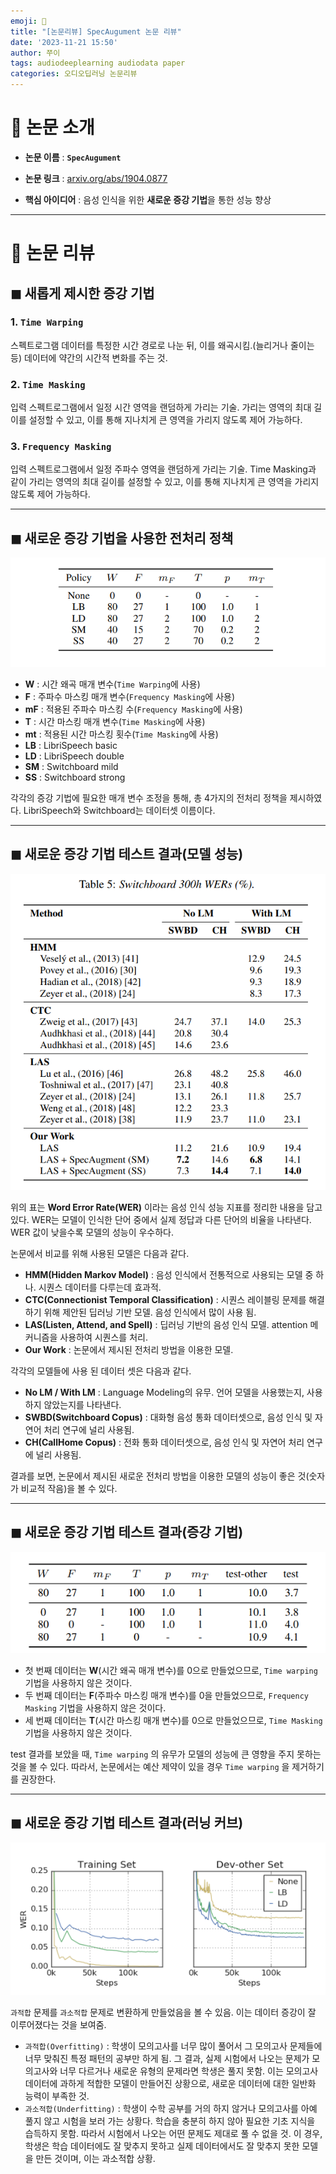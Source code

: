 ```yaml
---
emoji: 💜
title: "[논문리뷰] SpecAugument 논문 리뷰"
date: '2023-11-21 15:50'
author: 쭈이
tags: audiodeeplearning audiodata paper
categories: 오디오딥러닝 논문리뷰
---
```



# 📌 논문 소개

* **논문 이름** : **`SpecAugument`**

* **논문 링크** : [arxiv.org/abs/1904.0877](https://arxiv.org/abs/1904.08779)

* **핵심 아이디어** : 음성 인식을 위한 **새로운 증강 기법**을 통한 성능 향상

---

# 📄 논문 리뷰

## ◼ 새롭게 제시한 증강 기법

### 1. `Time Warping`

스펙트로그램 데이터를 특정한 시간 경로로 나눈 뒤, 이를 왜곡시킴.(늘리거나 줄이는 등) 데이터에 약간의 시간적 변화를 주는 것.

### 2. `Time Masking`

입력 스펙트로그램에서 일정 시간 영역을 랜덤하게 가리는 기술. 가리는 영역의 최대 길이를 설정할 수 있고, 이를 통해 지나치게 큰 영역을 가리지 않도록 제어 가능하다.

### 3. `Frequency Masking`

입력 스펙트로그램에서 일정 주파수 영역을 랜덤하게 가리는 기술. Time Masking과 같이 가리는 영역의 최대 길이를 설정할 수 있고, 이를 통해 지나치게 큰 영역을 가리지 않도록 제어 가능하다.

---

## ◼ 새로운 증강 기법을 사용한 전처리 정책

![Untitled](Untitled.png)

- **W** : 시간 왜곡 매개 변수(`Time Warping`에 사용)
- **F** : 주파수 마스킹 매개 변수(`Frequency Masking`에 사용)
- **mF** : 적용된 주파수 마스킹 수(`Frequency Masking`에 사용)
- **T** : 시간 마스킹 매개 변수(`Time Masking`에 사용)
- **mt** : 적용된 시간 마스킹 횟수(`Time Masking`에 사용)
- **LB** : LibriSpeech basic
- **LD** : LibriSpeech double
- **SM** : Switchboard mild
- **SS** : Switchboard strong

각각의 증강 기법에 필요한 매개 변수 조정을 통해, 총 4가지의 전처리 정책을 제시하였다. LibriSpeech와 Switchboard는 데이터셋 이름이다.

---

## ◼ 새로운 증강 기법 테스트 결과(모델 성능)

![Untitled](Untitled_1.png)

위의 표는 **Word Error Rate(WER)** 이라는 음성 인식 성능 지표를 정리한 내용을 담고 있다. WER는 모델이 인식한 단어 중에서 실제 정답과 다른 단어의 비율을 나타낸다. WER 값이 낮을수록 모델의 성능이 우수하다.

논문에서 비교를 위해 사용된 모델은 다음과 같다.

- **HMM(Hidden Markov Model)** : 음성 인식에서 전통적으로 사용되는 모델 중 하나. 시퀀스 데이터를 다루는데 효과적.
- **CTC(Connectionist Temporal Classification)** : 시퀀스 레이블링 문제를 해결하기 위해 제안된 딥러닝 기반 모델. 음성 인식에서 많이 사용 됨.
- **LAS(Listen, Attend, and Spell)** : 딥러닝 기반의 음성 인식 모델. attention 메커니즘을 사용하여 시퀀스를 처리.
- **Our Work** : 논문에서 제시된 전처리 방법을 이용한 모델.

각각의 모델들에 사용 된 데이터 셋은 다음과 같다.

- **No LM / With LM** : Language Modeling의 유무. 언어 모델을 사용했는지, 사용하지 않았는지를 나타낸다.
- **SWBD(Switchboard Copus)** : 대화형 음성 통화 데이터셋으로, 음성 인식 및 자연어 처리 연구에 널리 사용됨.
- **CH(CallHome Copus)** : 전화 통화 데이터셋으로, 음성 인식 및 자연어 처리 연구에 널리 사용됨.

결과를 보면, 논문에서 제시된 새로운 전처리 방법을 이용한 모델의 성능이 좋은 것(숫자가 비교적 작음)을 볼 수 있다.

---

## ◼ 새로운 증강 기법 테스트 결과(증강 기법)

![Untitled](Untitled_2.png)

- 첫 번째 데이터는 **W**(시간 왜곡 매개 변수)를 0으로 만들었으므로, `Time warping` 기법을 사용하지 않은 것이다.
- 두 번째 데이터는 **F**(주파수 마스킹 매개 변수)를 0을 만들었으므로, `Frequency Masking` 기법을 사용하지 않은 것이다.
- 세 번째 데이터는 **T**(시간 마스킹 매개 변수)를 0으로 만들었으므로, `Time Masking` 기법을 사용하지 않은 것이다.

test 결과를 보았을 때, `Time warping` 의 유무가 모델의 성능에 큰 영향을 주지 못하는 것을 볼 수 있다. 따라서, 논문에서는 예산 제약이 있을 경우 `Time warping` 을 제거하기를 권장한다.

---

## ◼ 새로운 증강 기법 테스트 결과(러닝 커브)

![Untitled](Untitled_3.png)

`과적합` 문제를 `과소적합` 문제로 변환하게 만들었음을 볼 수 있음. 이는 데이터 증강이 잘 이루어졌다는 것을 보여줌.

- `과적합(Overfitting)` : 학생이 모의고사를 너무 많이 풀어서 그 모의고사 문제들에 너무 맞춰진 특정 패턴의 공부만 하게 됨. 그 결과, 실제 시험에서 나오는 문제가 모의고사와 너무 다르거나 새로운 유형의 문제라면 학생은 풀지 못함. 이는 모의고사 데이터에 과하게 적합한 모델이 만들어진 상황으로, 새로운 데이터에 대한 일반화 능력이 부족한 것.
- `과소적합(Underfitting)` : 학생이 수학 공부를 거의 하지 않거나 모의고사를 아예 풀지 않고 시험을 보러 가는 상황다. 학습을 충분히 하지 않아 필요한 기초 지식을 습득하지 못함. 따라서 시험에서 나오는 어떤 문제도 제대로 풀 수 없을 것. 이 경우, 학생은 학습 데이터에도 잘 맞추지 못하고 실제 데이터에서도 잘 맞추지 못한 모델을 만든 것이며, 이는 과소적합 상황.

```toc

```